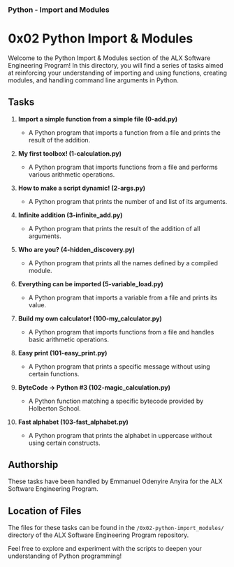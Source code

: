 ### Python - Import and Modules

# 0x02 Python Import & Modules

Welcome to the Python Import & Modules section of the ALX Software Engineering Program! In this directory, you will find a series of tasks aimed at reinforcing your understanding of importing and using functions, creating modules, and handling command line arguments in Python.

## Tasks

1. **Import a simple function from a simple file (0-add.py)**
   - A Python program that imports a function from a file and prints the result of the addition.

2. **My first toolbox! (1-calculation.py)**
   - A Python program that imports functions from a file and performs various arithmetic operations.

3. **How to make a script dynamic! (2-args.py)**
   - A Python program that prints the number of and list of its arguments.

4. **Infinite addition (3-infinite_add.py)**
   - A Python program that prints the result of the addition of all arguments.

5. **Who are you? (4-hidden_discovery.py)**
   - A Python program that prints all the names defined by a compiled module.

6. **Everything can be imported (5-variable_load.py)**
   - A Python program that imports a variable from a file and prints its value.

7. **Build my own calculator! (100-my_calculator.py)**
   - A Python program that imports functions from a file and handles basic arithmetic operations.

8. **Easy print (101-easy_print.py)**
   - A Python program that prints a specific message without using certain functions.

9. **ByteCode -> Python #3 (102-magic_calculation.py)**
   - A Python function matching a specific bytecode provided by Holberton School.

10. **Fast alphabet (103-fast_alphabet.py)**
    - A Python program that prints the alphabet in uppercase without using certain constructs.

## Authorship

These tasks have been handled by Emmanuel Odenyire Anyira for the ALX Software Engineering Program.

## Location of Files

The files for these tasks can be found in the `/0x02-python-import_modules/` directory of the ALX Software Engineering Program repository.

Feel free to explore and experiment with the scripts to deepen your understanding of Python programming!

